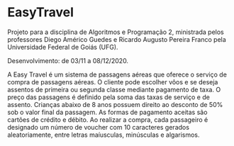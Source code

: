 # EasyTravel
Projeto para a disciplina de Algoritmos e Programação 2, ministrada pelos professores Diego Américo Guedes e Ricardo Augusto Pereira Franco pela Universidade Federal de Goiás (UFG).

Desenvolvimento: de 03/11 a 08/12/2020.

  A Easy Travel é um sistema de passagens aéreas que oferece o serviço de compra de passagens aéreas. O cliente pode escolher vôos e se deseja assentos de primeira ou segunda classe mediante pagamento de taxa. 
	O preço das passagens é definido pela soma das taxas de serviço e de assento. Crianças abaixo de 8 anos possuem direito ao desconto de 50% sob o valor final da passagem. 
	As formas de pagamento aceitas são cartões de crédito e débito. Ao realizar a compra, cada passageiro é designado um número de voucher com 10 caracteres gerados aleatoriamente, entre letras maíusculas, minúsculas e algarismos.
